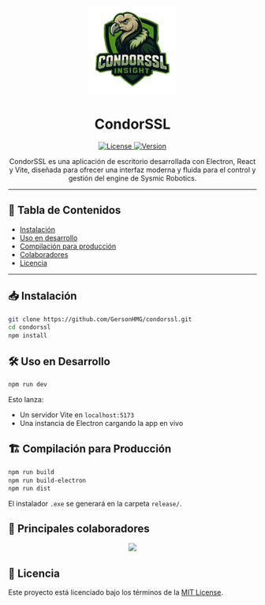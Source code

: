 
<p align="center">
  <img src="https://raw.githubusercontent.com/GersonHMG/frontend_prototype/refs/heads/main/docs/logoinsight.png" alt="CondorSSL Logo" width="180"/>
</p>

<h1 align="center">CondorSSL</h1>

<p align="center">
  <a href="https://github.com/GersonHMG/frontend_prototype/blob/main/LICENSE">
    <img src="https://img.shields.io/github/license/GersonHMG/frontend_prototype" alt="License">
  </a>
  <a href="https://img.shields.io/github/package-json/v/GersonHMG/frontend_prototype">
    <img src="https://img.shields.io/github/package-json/v/GersonHMG/frontend_prototype" alt="Version">
  </a>
</p>

<p align="center">
  CondorSSL es una aplicación de escritorio desarrollada con Electron, React y Vite, diseñada para ofrecer una interfaz moderna y fluida para el control y gestión del engine de Sysmic Robotics.
</p>


---

## 🧩 Tabla de Contenidos

- [Instalación](#instalación)
- [Uso en desarrollo](#uso-en-desarrollo)
- [Compilación para producción](#compilación-para-producción)
- [Colaboradores](#colaboradores)
- [Licencia](#licencia)

---


## 📥 Instalación

```bash
git clone https://github.com/GersonHMG/condorssl.git
cd condorssl
npm install
```


## 🛠️ Uso en Desarrollo

```bash
npm run dev
```

Esto lanza:
- Un servidor Vite en `localhost:5173`
- Una instancia de Electron cargando la app en vivo


## 🏗️ Compilación para Producción

```bash
npm run build
npm run build-electron
npm run dist
```

El instalador `.exe` se generará en la carpeta `release/`.


## 👥 Principales colaboradores

<p align="center">
  <a href="https://github.com/GersonHMG/frontend_prototype/graphs/contributors">
    <img src="https://contrib.rocks/image?repo=GersonHMG/frontend_prototype" />
  </a>
</p>


## 📄 Licencia

Este proyecto está licenciado bajo los términos de la [MIT License](LICENSE).
